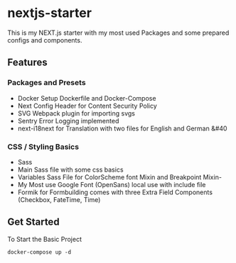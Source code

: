 # nextjs-starter

This is my NEXT.js starter with my most used Packages and some prepared configs and components.

## Features

### Packages and Presets

- Docker Setup Dockerfile and Docker-Compose
- Next Config Header for Content Security Policy
- SVG Webpack plugin for importing svgs
- Sentry Error Logging implemented
- next-i18next for Translation with two files for English and German &#40


### CSS / Styling Basics
- Sass
- Main Sass file with some css basics
- Variables Sass File for ColorScheme font Mixin and Breakpoint Mixin-
- My Most use Google Font (OpenSans) local use with include file
- Formik for Formbuilding comes with three Extra Field Components (Checkbox, FateTime, Time)

## Get Started

To Start the Basic Project

```cli
docker-compose up -d
```
